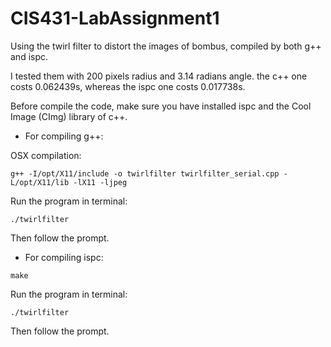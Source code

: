 # CIS431-LabAssignment1

Using the twirl filter to distort the images of bombus, compiled by both g++ and ispc.

I tested them with 200 pixels radius and 3.14 radians angle. 
the c++ one costs 0.062439s, 
whereas the ispc one costs 0.017738s.

Before compile the code, make sure you have installed ispc and the Cool Image (CImg) library of c++.

* For compiling g++:

OSX compilation:

	g++ -I/opt/X11/include -o twirlfilter twirlfilter_serial.cpp -L/opt/X11/lib -lX11 -ljpeg
	
Run the program in terminal:

	./twirlfilter
	
Then follow the prompt.
	
* For compiling ispc:

~~~~
make
~~~~
	
Run the program in terminal:

	
	./twirlfilter
	
Then follow the prompt.




